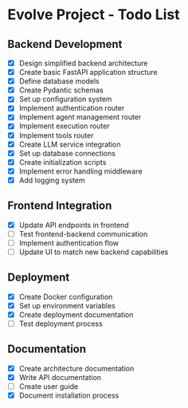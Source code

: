 # Evolve Project - Todo List

## Backend Development
- [x] Design simplified backend architecture
- [x] Create basic FastAPI application structure
- [x] Define database models
- [x] Create Pydantic schemas
- [x] Set up configuration system
- [x] Implement authentication router
- [x] Implement agent management router
- [x] Implement execution router
- [x] Implement tools router
- [x] Create LLM service integration
- [x] Set up database connections
- [x] Create initialization scripts
- [x] Implement error handling middleware
- [x] Add logging system

## Frontend Integration
- [x] Update API endpoints in frontend
- [ ] Test frontend-backend communication
- [ ] Implement authentication flow
- [ ] Update UI to match new backend capabilities

## Deployment
- [x] Create Docker configuration
- [x] Set up environment variables
- [x] Create deployment documentation
- [ ] Test deployment process

## Documentation
- [x] Create architecture documentation
- [x] Write API documentation
- [ ] Create user guide
- [x] Document installation process
